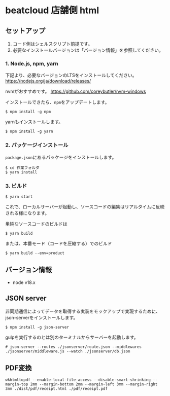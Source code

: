 # beatcloud 店舗側 html

## セットアップ

1. コード例はシェルスクリプト前提です。
2. 必要なインストールバージョンは「バージョン情報」を参照してください。

### 1. Node.js, npm, yarn

下記より、必要なバージョンのLTSをインストールしてください。
https://nodejs.org/ja/download/releases/

nvmがおすすめです。
https://github.com/coreybutler/nvm-windows

インストールできたら、`npm`をアップデートします。

    $ npm install -g npm

yarnもインストールします。

    $ npm install -g yarn


### 2. パッケージインストール

`package.json`にあるパッケージをインストールします。

    $ cd 作業フォルダ
    $ yarn install


### 3. ビルド

    $ yarn start

これで、ローカルサーバーが起動し、ソースコードの編集はリアルタイムに反映される様になります。

単純なソースコードのビルドは

    $ yarn build

または、本番モード（コードを圧縮する）でのビルド

    $ yarn build --env=product




## バージョン情報

* node v18.x



## JSON server

非同期通信によってデータを取得する実装をモックアップで実現するために、json-serverをインストールします。

    $ npm install -g json-server

gulpを実行するのとは別のターミナルからサーバーを起動します。

    # json-server --routes ./jsonserver/route.json --middlewares ./jsonserver/middleware.js --watch ./jsonserver/db.json


## PDF変換

    wkhtmltopdf --enable-local-file-access --disable-smart-shrinking --margin-top 2mm --margin-bottom 2mm --margin-left 3mm --margin-right 3mm ./dist/pdf/receipt.html ./pdf/receipt.pdf

